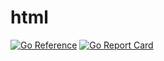 # html

[![Go Reference](https://pkg.go.dev/badge/git.gorbe.io/go/html.svg)](https://pkg.go.dev/git.gorbe.io/go/html)
[![Go Report Card](https://goreportcard.com/badge/git.gorbe.io/go/html)](https://goreportcard.com/report/git.gorbe.io/go/html)

